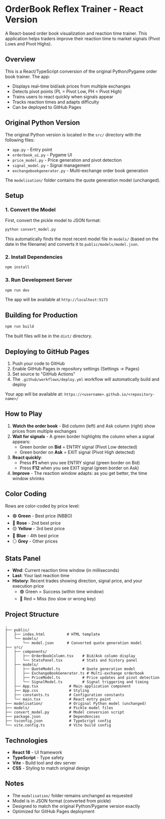 # OrderBook Reflex Trainer - React Version

A React-based order book visualization and reaction time trainer. This application helps traders improve their reaction time to market signals (Pivot Lows and Pivot Highs).

## Overview

This is a React/TypeScript conversion of the original Python/Pygame order book trainer. The app:
- Displays real-time bid/ask prices from multiple exchanges
- Detects pivot points (PL = Pivot Low, PH = Pivot High)
- Trains users to react quickly when signals appear
- Tracks reaction times and adapts difficulty
- Can be deployed to GitHub Pages

## Original Python Version

The original Python version is located in the `src/` directory with the following files:
- `app.py` - Entry point
- `orderbook_ui.py` - Pygame UI
- `price_model.py` - Price generation and pivot detection
- `signal_model.py` - Signal management
- `exchangebookgenerator.py` - Multi-exchange order book generation

The `modelisation/` folder contains the quote generation model (unchanged).

## Setup

### 1. Convert the Model

First, convert the pickle model to JSON format:

```bash
python convert_model.py
```

This automatically finds the most recent model file in `models/` (based on the date in the filename) and converts it to `public/models/model.json`.

### 2. Install Dependencies

```bash
npm install
```

### 3. Run Development Server

```bash
npm run dev
```

The app will be available at `http://localhost:5173`

## Building for Production

```bash
npm run build
```

The built files will be in the `dist/` directory.

## Deploying to GitHub Pages

1. Push your code to GitHub
2. Enable GitHub Pages in repository settings (Settings → Pages)
3. Set source to "GitHub Actions"
4. The `.github/workflows/deploy.yml` workflow will automatically build and deploy

Your app will be available at: `https://<username>.github.io/<repository-name>/`

## How to Play

1. **Watch the order book** - Bid column (left) and Ask column (right) show prices from multiple exchanges
2. **Wait for signals** - A green border highlights the column when a signal appears:
   - Green border on **Bid** = ENTRY signal (Pivot Low detected)
   - Green border on **Ask** = EXIT signal (Pivot High detected)
3. **React quickly**:
   - Press **F1** when you see ENTRY signal (green border on Bid)
   - Press **F12** when you see EXIT signal (green border on Ask)
4. **Improve** - The reaction window adapts: as you get better, the time window shrinks

## Color Coding

Rows are color-coded by price level:
- 🟢 **Green** - Best price (NBBO)
- 🌸 **Rose** - 2nd best price
- 🟡 **Yellow** - 3rd best price
- 🔵 **Blue** - 4th best price
- ⚪ **Grey** - Other prices

## Stats Panel

- **Wnd**: Current reaction time window (in milliseconds)
- **Last**: Your last reaction time
- **History**: Recent trades showing direction, signal price, and your execution price
  - 🟢 Green = Success (within time window)
  - 🔴 Red = Miss (too slow or wrong key)

## Project Structure

```
.
├── public/
│   ├── index.html          # HTML template
│   └── models/
│       └── model.json      # Converted quote generation model
├── src/
│   ├── components/
│   │   ├── OrderBookColumn.tsx    # Bid/Ask column display
│   │   └── StatsPanel.tsx         # Stats and history panel
│   ├── models/
│   │   ├── QuoteModel.ts          # Quote generation model
│   │   ├── ExchangeBookGenerator.ts # Multi-exchange orderbook
│   │   ├── PriceModel.ts          # Price updates and pivot detection
│   │   └── SignalModel.ts         # Signal triggering and timing
│   ├── App.tsx              # Main application component
│   ├── App.css              # Styling
│   ├── constants.ts         # Configuration constants
│   └── main.tsx             # React entry point
├── modelisation/            # Original Python model (unchanged)
├── models/                  # Pickle model files
├── convert_model.py         # Model conversion script
├── package.json             # Dependencies
├── tsconfig.json            # TypeScript config
└── vite.config.ts           # Vite build config
```

## Technologies

- **React 18** - UI framework
- **TypeScript** - Type safety
- **Vite** - Build tool and dev server
- **CSS** - Styling to match original design

## Notes

- The `modelisation/` folder remains unchanged as requested
- Model is in JSON format (converted from pickle)
- Designed to match the original Python/Pygame version exactly
- Optimized for GitHub Pages deployment
